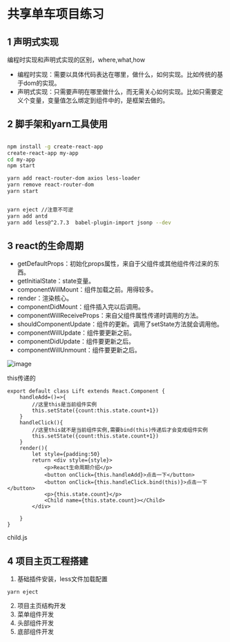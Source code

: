 # 共享单车项目练习

## 1 声明式实现
编程时实现和声明式实现的区别，where,what,how
- 编程时实现：需要以具体代码表达在哪里，做什么，如何实现。比如传统的基于dom的实现。
- 声明式实现：只需要声明在哪里做什么，而无需关心如何实现。比如只需要定义个变量，变量值怎么绑定到组件中的，是框架去做的。

## 2 脚手架和yarn工具使用
```sh

npm install -g create-react-app
create-react-app my-app
cd my-app
npm start

yarn add react-router-dom axios less-loader
yarn remove react-router-dom
yarn start


yarn eject //注意不可逆
yarn add antd
yarn add less@^2.7.3  babel-plugin-import jsonp --dev

```

## 3 react的生命周期
- getDefaultProps：初始化props属性，来自于父组件或其他组件传过来的东西。
- getInitialState：state变量。
- componentWillMount：组件加载之前。用得较多。
- render：渲染核心。
- componentDidMount：组件插入完以后调用。
- componentWillReceiveProps：来自父组件属性传递时调用的方法。
- shouldComponentUpdate：组件的更新。调用了setState方法就会调用他。
- componentWillUpdate：组件要更新之前。
- componentDidUpdate：组件要更新之后。
- componentWillUnmount：组件要更新之后。

![image](front-end\14-react\03-antd-learning\images\react生命周期.jpg)

this传递的
```
export default class Lift extends React.Component {
    handleAdd=()=>{
        //这里this是当前组件实例
        this.setState({count:this.state.count+1})
    }
    handleClick(){
        //这里this就不是当前组件实例,需要bind(this)传递后才会变成组件实例
        this.setState({count:this.state.count+1})
    }
    render(){
        let style={padding:50}
        return <div style={style}>
            <p>React生命周期介绍</p>
            <button onClick={this.handleAdd}>点击一下</button>
            <button onClick={this.handleClick.bind(this)}>点击一下</button>
            <p>{this.state.count}</p>
            <Child name={this.state.count}></Child>
        </div>

    }
}
```
child.js

## 4 项目主页工程搭建
1. 基础插件安装，less文件加载配置

```
yarn eject
```
2. 项目主页结构开发
3. 菜单组件开发
4. 头部组件开发
5. 底部组件开发
